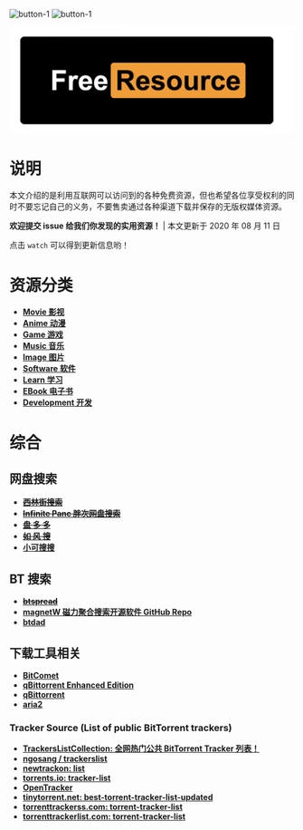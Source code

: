 
![button-1](https://img.shields.io/badge/Free--Resource-version%201-green.svg)
![button-1](https://img.shields.io/badge/from-Sicmatr1x-blueviolet.svg)

![cover](images/big-logo.png)

# 说明

本文介绍的是利用互联网可以访问到的各种免费资源，但也希望各位享受权利的同时不要忘记自己的义务，不要售卖通过各种渠道下载并保存的无版权媒体资源。

**欢迎提交 issue 给我们你发现的实用资源！** | 本文更新于 2020 年 08 月 11 日

点击 `watch` 可以得到更新信息哟！

<!-- # WARNING: 注意 -->

# 资源分类

- **[Movie 影视](Movie.md)**
- **[Anime 动漫](Anime.md)**
- **[Game 游戏](Game.md)**
- **[Music 音乐](Music.md)**
- **[Image 图片](Image.md)**
- **[Software 软件](Software.md)**
- **[Learn 学习](Learn.md)**
- **[EBook 电子书](EBook.md)**
- **[Development 开发](Development.md)**

# 综合

## 网盘搜索

- ~~**[西林街搜索](http://www.xilinjie.com/)**~~
- ~~**[Infinite Panc 胖次网盘搜索](https://www.panc.cc/)**~~
- ~~**[盘 多 多](http://www.panduoduo.net/)**~~
- ~~**[如 风 搜](http://www.rufengso.net/)**~~
- **[小可搜搜](https://www.xiaokesoso.com/)**

## BT 搜索

- ~~**[btspread](http://btspread.la/)**~~
- **[magnetW 磁力聚合搜索开源软件 GitHub Repo](https://github.com/xiandanin/magnetW)**
- **[btdad](http://www.btdad.shop/)**


## 下载工具相关

- **[BitComet](http://www.bitcomet.com)**
- **[qBittorrent Enhanced Edition](https://github.com/c0re100/qBittorrent-Enhanced-Edition)**
- **[qBittorrent](https://www.qbittorrent.org)**
- **[aria2](https://github.com/aria2/aria2)**

### Tracker Source (List of public BitTorrent trackers)

- **[TrackersListCollection: 全网热门公共 BitTorrent Tracker 列表！](https://github.com/XIU2/TrackersListCollection)**
- **[ngosang / trackerslist](https://github.com/ngosang/trackerslist)**
- **[newtrackon: list](https://newtrackon.com/list)**
- **[torrents.io: tracker-list](https://torrents.io/tracker-list/)**
- **[OpenTracker](http://github.itzmx.com/1265578519/OpenTracker/master/tracker.txt)**
- **[tinytorrent.net: best-torrent-tracker-list-updated](https://tinytorrent.net/best-torrent-tracker-list-updated/)**
- **[torrenttrackerss.com: torrent-tracker-list](https://torrenttrackerss.com/torrent-tracker-list/)**
- **[torrenttrackerlist.com: torrent-tracker-list](http://www.torrenttrackerlist.com/torrent-tracker-list)**